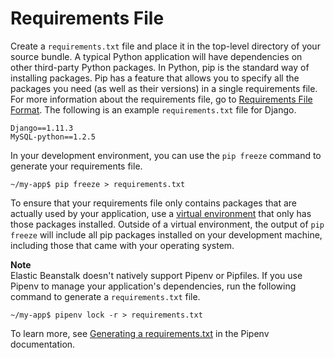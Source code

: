 # Requirements File<a name="python-configuration-requirements"></a>

Create a `requirements.txt` file and place it in the top\-level directory of your source bundle\. A typical Python application will have dependencies on other third\-party Python packages\. In Python, pip is the standard way of installing packages\. Pip has a feature that allows you to specify all the packages you need \(as well as their versions\) in a single requirements file\. For more information about the requirements file, go to [Requirements File Format](https://pip.pypa.io/en/latest/reference/pip_install.html#requirements-file-format)\. The following is an example `requirements.txt` file for Django\.

```
Django==1.11.3
MySQL-python==1.2.5
```

In your development environment, you can use the `pip freeze` command to generate your requirements file\.

```
~/my-app$ pip freeze > requirements.txt
```

To ensure that your requirements file only contains packages that are actually used by your application, use a [virtual environment](python-development-environment.md#python-common-setup-venv) that only has those packages installed\. Outside of a virtual environment, the output of `pip freeze` will include all pip packages installed on your development machine, including those that came with your operating system\.

**Note**  
Elastic Beanstalk doesn't natively support Pipenv or Pipfiles\. If you use Pipenv to manage your application's dependencies, run the following command to generate a `requirements.txt` file\.  

```
~/my-app$ pipenv lock -r > requirements.txt
```
To learn more, see [Generating a requirements\.txt](https://pipenv.readthedocs.io/en/latest/advanced/#generating-a-requirements-txt) in the Pipenv documentation\.